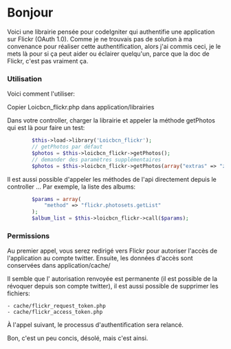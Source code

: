 # Bonjour
Voici une librairie pensée pour codeIgniter qui authentifie une application sur Flickr (OAuth 1.0).
Comme je ne trouvais pas de solution à ma convenance pour réaliser cette authentification, alors j'ai commis ceci, je le mets là pour si ça peut aider ou éclairer quelqu'un, parce que la doc de Flickr, c'est pas vraiment ça.
### Utilisation
Voici comment l'utiliser:

Copier Loicbcn_flickr.php dans application/librairies

Dans votre controller, charger la librairie et appeler la méthode getPhotos qui est là pour faire un test:
```php
        $this->load->library('Loicbcn_flickr');
        // getPhotos par défaut
        $photos = $this->loicbcn_flickr->getPhotos();
        // demander des paramètres supplémentaires
        $photos = $this->loicbcn_flickr->getPhotos(array("extras" => "z, url_c, url_l, url_o"));
```
Il est aussi possible d'appeler les méthodes de l'api directement depuis le controller ... Par exemple, la liste des albums:
```php
        $params = array(
            "method" => "flickr.photosets.getList"
        );
        $album_list = $this->loicbcn_flickr->call($params);
```
### Permissions
Au premier appel, vous serez redirigé vers Flickr pour autoriser l'accès de l'application au compte twitter.
Ensuite, les données d'accès sont conservées dans application/cache/

Il semble que l' autorisation renvoyée est permanente (il est possible de la révoquer depuis son compte twitter), il est aussi possible de supprimer les fichiers:

    - cache/flickr_request_token.php
    - cache/flickr_access_token.php

À l'appel suivant, le processus d'authentification sera relancé.

Bon, c'est un peu concis, désolé, mais c'est ainsi.